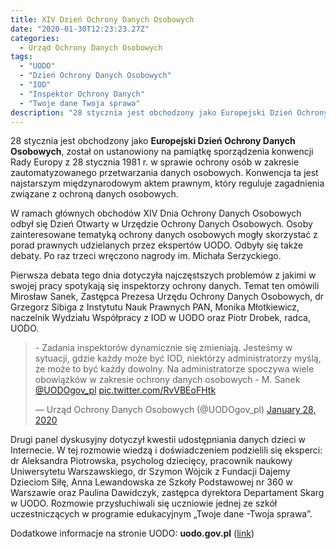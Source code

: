 ```yaml
---
title: XIV Dzień Ochrony Danych Osobowych
date: "2020-01-30T12:23:23.27Z"
categories:
  - Urząd Ochrony Danych Osobowych
tags:
  - "UODO"
  - "Dzień Ochrony Danych Osobowych"
  - "IOD"
  - "Inspektor Ochrony Danych"
  - "Twoje dane Twoja sprawa"
description: "28 stycznia jest obchodzony jako Europejski Dzień Ochrony Danych Osobowych, został on ustanowiony na pamiątkę sporządzenia konwencji Rady Europy z 28 stycznia 1981 r. w sprawie ochrony osób w zakresie zautomatyzowanego przetwarzania danych osobowych. Konwencja ta jest najstarszym międzynarodowym aktem prawnym, który reguluje zagadnienia związane z ochroną danych osobowych."
---
```


28 stycznia jest obchodzony jako **Europejski Dzień Ochrony Danych Osobowych**, został on ustanowiony na pamiątkę sporządzenia konwencji Rady Europy z 28 stycznia 1981 r. w sprawie ochrony osób w zakresie zautomatyzowanego przetwarzania danych osobowych. Konwencja ta jest najstarszym międzynarodowym aktem prawnym, który reguluje zagadnienia związane z ochroną danych osobowych.

W ramach głównych obchodów XIV Dnia Ochrony Danych Osobowych odbył się Dzień Otwarty w Urzędzie Ochrony Danych Osobowych. Osoby zainteresowane tematyką ochrony danych osobowych mogły skorzystać z porad prawnych udzielanych przez ekspertów UODO. Odbyły się także debaty. Po raz trzeci wręczono nagrody im. Michała Serzyckiego.

Pierwsza debata tego dnia dotyczyła najczęstszych problemów z jakimi w swojej pracy spotykają się inspektorzy ochrony danych. Temat ten omówili Mirosław Sanek, Zastępca Prezesa Urzędu Ochrony Danych Osobowych, dr Grzegorz Sibiga z Instytutu Nauk Prawnych PAN, Monika Młotkiewicz, naczelnik Wydziału Współpracy z IOD w UODO oraz Piotr Drobek, radca, UODO.

<blockquote class="twitter-tweet"><p lang="pl" dir="ltr">- Zadania inspektorów dynamicznie się zmieniają. Jesteśmy w sytuacji, gdzie każdy może być IOD, niektórzy administratorzy myślą, że może to być każdy dowolny. Na administratorze spoczywa wiele obowiązków w zakresie ochrony danych osobowych - M. Sanek <a href="https://twitter.com/UODOgov_pl?ref_src=twsrc%5Etfw">@UODOgov_pl</a> <a href="https://t.co/RvVBEoFHtk">pic.twitter.com/RvVBEoFHtk</a></p>&mdash; Urząd Ochrony Danych Osobowych (@UODOgov_pl) <a href="https://twitter.com/UODOgov_pl/status/1222092382159679489?ref_src=twsrc%5Etfw">January 28, 2020</a></blockquote> <script async src="https://platform.twitter.com/widgets.js" charset="utf-8"></script>

Drugi panel dyskusyjny dotyczył kwestii udostępniania danych dzieci w Internecie. W tej rozmowie wiedzą i doświadczeniem podzielili się eksperci: dr Aleksandra Piotrowska, psycholog dziecięcy, pracownik naukowy Uniwersytetu Warszawskiego, dr Szymon Wójcik z Fundacji Dajemy Dzieciom Siłę, Anna Lewandowska ze Szkoły Podstawowej nr 360 w Warszawie oraz Paulina Dawidczyk, zastępca dyrektora Departament Skarg w UODO. Rozmowie przysłuchiwali się uczniowie jednej ze szkół uczestniczących w programie edukacyjnym „Twoje dane -Twoja sprawa”.

Dodatkowe informacje na stronie UODO:
**uodo.gov.pl** ([link](https://archiwum.uodo.gov.pl/pl/138/1328))